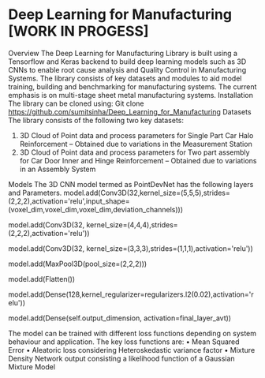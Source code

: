 # Deep Learning for Manufacturing [WORK IN PROGESS]
Overview
The Deep Learning for Manufacturing Library is built using a Tensorflow and Keras backend to build deep learning models such as 3D CNNs to enable root cause analysis and Quality Control in Manufacturing Systems. The library consists of key datasets and modules to aid model training, building and benchmarking for manufacturing systems. The current emphasis is on multi-stage sheet metal manufacturing systems.
Installation 
The library can be cloned using:
Git clone https://github.com/sumitsinha/Deep_Learning_for_Manufacturing
Datasets
The library consists of the following two key datasets:
1.	3D Cloud of Point data and process parameters for Single Part Car Halo Reinforcement – Obtained due to variations in the Measurement Station
2.	 3D Cloud of Point data and process parameters for Two part assembly for Car Door Inner and Hinge Reinforcement – Obtained due to variations in an Assembly System  

Models
The 3D CNN model termed as PointDevNet has the following layers and Parameters. 
model.add(Conv3D(32,kernel_size=(5,5,5),strides=(2,2,2),activation='relu',input_shape=(voxel_dim,voxel_dim,voxel_dim,deviation_channels)))

model.add(Conv3D(32, kernel_size=(4,4,4),strides=(2,2,2),activation='relu'))

model.add(Conv3D(32, kernel_size=(3,3,3),strides=(1,1,1),activation='relu'))

model.add(MaxPool3D(pool_size=(2,2,2)))

model.add(Flatten())

model.add(Dense(128,kernel_regularizer=regularizers.l2(0.02),activation='relu'))

model.add(Dense(self.output_dimension, activation=final_layer_avt))

The model can be trained with different loss functions depending on system behaviour and application. The key loss functions are:
•	Mean Squared Error
•	Aleatoric loss considering Heteroskedastic variance factor
•	Mixture Density Network output consisting a likelihood function of a Gaussian Mixture Model
